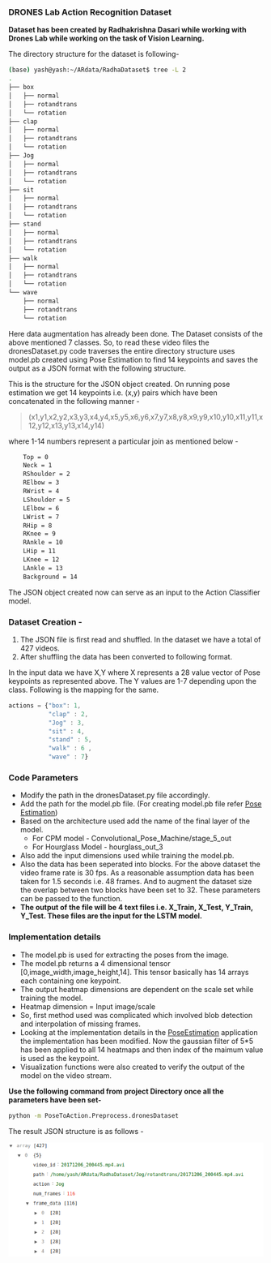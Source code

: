 ### DRONES Lab Action Recognition Dataset 

**Dataset has been created by Radhakrishna Dasari while working with
Drones Lab while working on the task of Vision Learning.**

The directory structure for the dataset is following-

```bash
(base) yash@yash:~/ARdata/RadhaDataset$ tree -L 2
.
├── box
│   ├── normal
│   ├── rotandtrans
│   └── rotation
├── clap
│   ├── normal
│   ├── rotandtrans
│   └── rotation
├── Jog
│   ├── normal
│   ├── rotandtrans
│   └── rotation
├── sit
│   ├── normal
│   ├── rotandtrans
│   └── rotation
├── stand
│   ├── normal
│   ├── rotandtrans
│   └── rotation
├── walk
│   ├── normal
│   ├── rotandtrans
│   └── rotation
└── wave
    ├── normal
    ├── rotandtrans
    └── rotation

```

Here data augmentation has already been done. The Dataset consists of the above mentioned 7 classes. 
So, to read these video files the dronesDataset.py code traverses the entire directory structure uses model.pb created 
using Pose Estimation to find 14 keypoints and saves the output as a JSON format with the following structure. 


This is the structure for the JSON object created. On running pose estimation we get 14 keypoints i.e. 
(x,y) pairs which have been concatenated in the following manner - 

> (x1,y1,x2,y2,x3,y3,x4,y4,x5,y5,x6,y6,x7,y7,x8,y8,x9,y9,x10,y10,x11,y11,x12,y12,x13,y13,x14,y14)
 
where 1-14 numbers represent a particular join as mentioned below - 

```bash
    Top = 0
    Neck = 1
    RShoulder = 2
    RElbow = 3
    RWrist = 4
    LShoulder = 5
    LElbow = 6
    LWrist = 7
    RHip = 8
    RKnee = 9
    RAnkle = 10
    LHip = 11
    LKnee = 12
    LAnkle = 13
    Background = 14
   ```
   
The JSON object created now can serve as an input to the Action Classifier model. 

### Dataset Creation - 

1. The JSON file is first read and shuffled. In the dataset we have a total of 427 videos. 
2. After shuffling the data has been converted to following format. 

In the input data we have X,Y where X represents a 28 value vector of Pose keypoints as represented above. 
The Y values are 1-7 depending upon the class. Following is the mapping for the same. 

```javascript
actions = {"box": 1, 
           "clap" : 2, 
           "Jog" : 3, 
           "sit" : 4, 
           "stand" : 5, 
           "walk" : 6 , 
           "wave" : 7}
```

### Code Parameters

- Modify the path in the dronesDataset.py file accordingly. 
- Add the path for the model.pb file. (For creating model.pb file refer [Pose Estimation](https://github.com/yash21saraf/ActivityRecognition/tree/master/src))
- Based on the architecture used add the name of the final layer of the model. 
    - For CPM model - Convolutional_Pose_Machine/stage_5_out
    - For Hourglass Model - hourglass_out_3
- Also add the input dimensions used while training the model.pb. 
- Also the data has been seperated into blocks. For the above dataset the video frame rate is 30 fps.
As a reasonable assumption data has been taken for 1.5 seconds i.e. 48 frames. And to augment the dataset size
the overlap between two blocks have been set to 32. These parameters can be passed to the function.
- **The output of the file will be 4 text files i.e. X_Train, X_Test, Y_Train, Y_Test. These 
files are the input for the LSTM model.**
### Implementation details

- The model.pb is used for extracting the poses from the image. 
- The model.pb returns a 4 dimensional tensor [0,image_width,image_height,14]. 
This tensor basically has 14 arrays each containing one keypoint. 
- The output heatmap dimensions are dependent on the scale set while training the model.
- Heatmap dimension = Input image/scale
- So, first method used was complicated which involved blob detection and interpolation of missing frames. 
- Looking at the implementation details in the [PoseEstimation](https://github.com/yash21saraf/ActivityRecognition/tree/master/src) application the 
implementation has been modified. Now the gaussian filter of 5*5 has been applied to
all 14 heatmaps and then index of the maimum value is used as the keypoint. 
- Visualization functions were also created to verify the output of the model on the 
video stream. 

**Use the following command from project Directory once all the parameters have been set-** 

```bash
python -m PoseToAction.Preprocess.dronesDataset
```

The result JSON structure is as follows - 

![image](https://github.com/yash21saraf/ActivityRecognition/blob/master/images/DRONESJSON.png)


